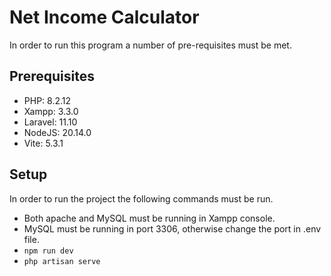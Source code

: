# Net Income Calculator

In order to run this program a number of pre-requisites must be met.

## Prerequisites

- PHP: 8.2.12
- Xampp: 3.3.0
- Laravel: 11.10
- NodeJS: 20.14.0
- Vite: 5.3.1

## Setup

In order to run the project the following commands must be run.


- Both apache and MySQL must be running in Xampp console.
- MySQL must be running in port 3306, otherwise change the port in .env file.
- `npm run dev`
- `php artisan serve`